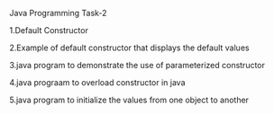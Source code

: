 Java Programming Task-2

1.Default Constructor

2.Example of default constructor that displays the default values

3.java program to demonstrate the use of parameterized constructor

4.java prograam to overload constructor in java

5.java program to initialize the values from one object to another
